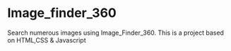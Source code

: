 # Image_finder_360
Search numerous images using Image_Finder_360. This is a project based on HTML,CSS &amp; Javascript
